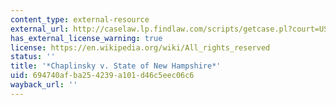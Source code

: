 ```yaml
---
content_type: external-resource
external_url: http://caselaw.lp.findlaw.com/scripts/getcase.pl?court=US&vol=315&invol=568
has_external_license_warning: true
license: https://en.wikipedia.org/wiki/All_rights_reserved
status: ''
title: '*Chaplinsky v. State of New Hampshire*'
uid: 694740af-ba25-4239-a101-d46c5eec06c6
wayback_url: ''
---
```

